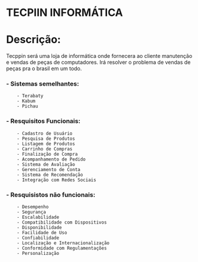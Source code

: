 # TECPIIN INFORMÁTICA

# Descrição:

Tecppin será uma loja de informática onde fornecera ao cliente manutenção e vendas de peças de computadores. Irá resolver o problema de vendas de peças pra o brasil em um todo.

### - Sistemas semelhantes:

        - Terabaty
        - Kabum
        - Pichau

### - Resquisitos Funcionais:

        - Cadastro de Usuário
        - Pesquisa de Produtos
        - Listagem de Produtos
        - Carrinho de Compras
        - Finalização de Compra
        - Acompanhamento de Pedido
        - Sistema de Avaliação
        - Gerenciamento de Conta
        - Sistema de Recomendação
        - Integração com Redes Sociais

### - Resquisistos não funcionais:

        - Desempenho
        - Segurança
        - Escalabilidade
        - Compatibilidade com Dispositivos
        - Disponibilidade
        - Facilidade de Uso
        - Confiabilidade
        - Localização e Internacionalização
        - Conformidade com Regulamentações
        - Personalização



